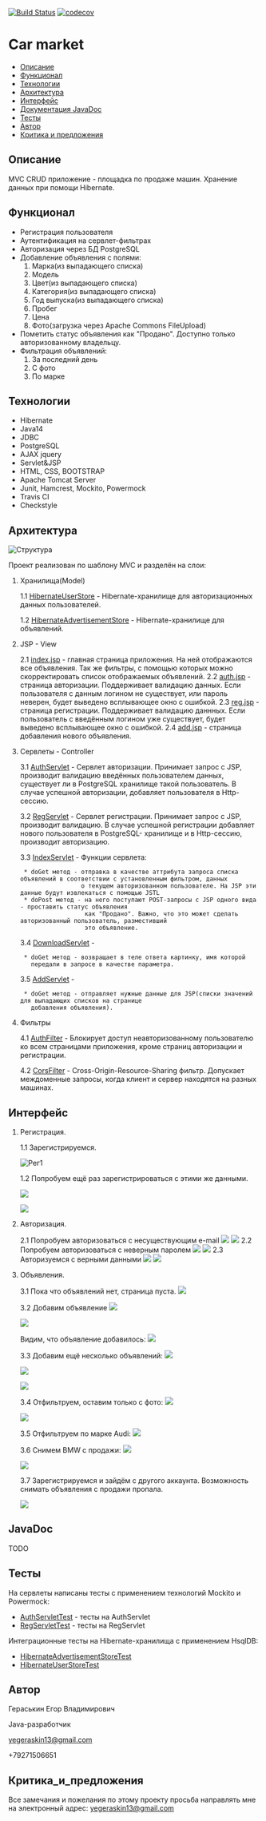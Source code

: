 [![Build Status](https://travis-ci.org/777Egor777/car_market.svg?branch=master)](https://travis-ci.org/777Egor777/car_market)
[![codecov](https://codecov.io/gh/777Egor777/car_market/branch/master/graph/badge.svg?token=FQEI39TXLA)](https://codecov.io/gh/777Egor777/car_market)

# Car market

* [Описание](#описание)
* [Функционал](#функционал)
* [Технологии](#технологии)
* [Архитектура](#архитектура)
* [Интерфейс](#интерфейс)
* [Документация JavaDoc](#javadoc)
* [Тесты](#тесты)
* [Автор](#автор)
* [Критика и предложения](#критика_и_предложения)

## Описание
MVC CRUD приложение - площадка по продаже машин.
Хранение данных при помощи Hibernate.

## Функционал
* Регистрация пользователя
* Аутентификация на сервлет-фильтрах
* Авторизация через БД PostgreSQL
* Добавление объявления с полями:
    1. Марка(из выпадающего списка)
    2. Модель
    3. Цвет(из выпадающего списка)
    4. Категория(из выпадающего списка)
    5. Год выпуска(из выпадающего списка)
    6. Пробег
    7. Цена
    8. Фото(загрузка через Apache Commons FileUpload)
* Пометить статус объявления как "Продано". Доступно только авторизованному владельцу.
* Фильтрация объявлений:
    1. За последний день
    2. С фото
    3. По марке

## Технологии
* Hibernate
* Java14
* JDBC
* PostgreSQL
* AJAX jquery
* Servlet&JSP
* HTML, CSS, BOOTSTRAP
* Apache Tomcat Server
* Junit, Hamcrest, Mockito, Powermock
* Travis CI
* Checkstyle

## Архитектура

![Структура](screenshots/arch.png)

Проект реализован по шаблону MVC и разделён на слои:

1. Хранилища(Model)

    1.1 [HibernateUserStore](src/main/java/ru/job4j/carmarket/store/HibernateUserStore.java) - 
    Hibernate-хранилище для авторизационных данных пользователей.
    
    1.2 [HibernateAdvertisementStore](src/main/java/ru/job4j/carmarket/store/HibernateAdvertisementStore.java) - 
    Hibernate-хранилище для объявлений.
    
2. JSP - View
    
    2.1 [index.jsp](src/main/webapp/index.jsp) - главная страница приложения.
    На ней отображаются все объявления. Так же фильтры, с помощью которых можно
    скорректировать список отображаемых объявлений.
    2.2 [auth.jsp](src/main/webapp/auth.jsp) - страница авторизации. Поддерживает валидацию данных.
    Если пользователя с данным логином не существует, или пароль неверен, 
    будет выведено всплывающее окно с ошибкой.
    2.3 [reg.jsp](src/main/webapp/reg.jsp) - страница регистрации. Поддерживает валидацию даннных.
    Если пользователь с введённым логином уже существует, будет выведено всплывающее окно
    с ошибкой.
    2.4 [add.jsp](src/main/webapp/add.jsp) - страница добавления нового объявления.
    
3. Сервлеты - Controller
    
    3.1 [AuthServlet](src/main/java/ru/job4j/carmarket/servlet/AuthServlet.java) - 
    Сервлет авторизации. Принимает запрос с JSP, производит валидацию введённых
    пользователем данных, существует ли в PostgreSQL хранилище такой пользователь. В случае успешной авторизации, добавляет
    пользователя в Http-сессию.   
    
    3.2 [RegServlet](src/main/java/ru/job4j/carmarket/servlet/RegServlet.java) - 
    Сервлет регистрации. Принимает запрос с JSP, производит валидацию. В случае успешной
    регистрации добавляет нового пользователя в PostgreSQL- хранилище и в Http-сессию, производит
    авторизацию.   
    
    3.3 [IndexServlet](src/main/java/ru/job4j/carmarket/servlet/IndexServlet.java) - 
    Функции сервлета:
        
        * doGet метод - отправка в качестве аттрибута запроса списка объявлений в соответствии с установленным фильтром, данных
                        о текущем авторизованном пользователе. На JSP эти данные будут извлекаться с помощью JSTL
        * doPost метод - на него поступают POST-запросы с JSP одного вида - проставить статус объявления
                         как "Продано". Важно, что это может сделать авторизованный пользователь, разместивший
                         это объявление.
    
    3.4 [DownloadServlet](src/main/java/ru/job4j/carmarket/servlet/DownloadServlet.java) - 
        
        * doGet метод - возвращает в теле ответа картинку, имя которой
          передали в запросе в качестве параметра.
    
    3.5 [AddServlet](src/main/java/ru/job4j/carmarket/servlet/AddServlet.java) - 
        
        * doGet метод - отправляет нужные данные для JSP(списки значений для выпадающих списков на странице
          добавления объявления).
    
4. Фильтры
    
    4.1 [AuthFilter](src/main/java/ru/job4j/carmarket/filter/AuthFilter.java) - 
    Блокирует доступ неавторизованному пользователю ко всем страницами приложения,
    кроме страниц авторизации и регистрации.
    
    4.2 [CorsFilter](src/main/java/ru/job4j/carmarket/filter/CorsFilter.java) - 
    Cross-Origin-Resource-Sharing фильтр. Допускает междоменные запросы, когда
    клиент и сервер находятся на разных машинах.
     
## Интерфейс
1. Регистрация.

    1.1 Зарегистрируемся.
    
    ![Рег1](screenshots/reg1.png)
    
    1.2 Попробуем ещё раз зарегистрироваться с этими же данными.
    
    ![](screenshots/reg2.png) 
    
    ![](screenshots/reg3.png)

2. Авторизация.

    2.1 Попробуем авторизоваться с несуществующим e-mail
    ![](screenshots/auth1.png)
    ![](screenshots/auth2.png)
    2.2 Попробуем авторизоваться с неверным паролем
    ![](screenshots/auth3.png)
    ![](screenshots/auth4.png)
    2.3 Авторизуемся с верными данными
    ![](screenshots/auth5.png)
    ![](screenshots/auth6.png)

3. Объявления.
    
    3.1 Пока что объявлений нет, страница пуста.
    ![](screenshots/add1.png)
    
    3.2 Добавим объявление
    ![](screenshots/add2.png)
   
    ![](screenshots/add3.png)
    
    Видим, что объявление добавилось:
    ![](screenshots/add4.png)
    
    3.3 Добавим ещё несколько объявлений:
    ![](screenshots/add5.png)
    
    ![](screenshots/add6.png)
    
    ![](screenshots/add7.png)
    
    3.4 Отфильтруем, оставим только с фото:
    ![](screenshots/add8.png)
    
    ![](screenshots/add9.png)
    
    3.5 Отфильтруем по марке Audi:
    ![](screenshots/add10.png)
    
    3.6 Снимем BMW с продажи:
    ![](screenshots/add11.png)
    
    ![](screenshots/add12.png)
    
    3.7 Зарегистрируемся и зайдём с другого аккаунта.
        Возможность снимать объявления с продажи пропала.
        
    ![](screenshots/add13.png)    
    
    
## JavaDoc
TODO

## Тесты
На сервлеты написаны тесты с 
применением технологий Mockito и Powermock:
* [AuthServletTest](src/test/java/ru/job4j/carmarket/servlet/AuthServletTest.java) - 
тесты на AuthServlet
* [RegServletTest](src/test/java/ru/job4j/carmarket/servlet/RegServletTest.java) - 
тесты на RegServlet

Интеграционные тесты на Hibernate-хранилища с применением HsqlDB: 
* [HibernateAdvertisementStoreTest](src/test/java/ru/job4j/carmarket/store/HibernateAdvertisementStoreTest.java)
* [HibernateUserStoreTest](src/test/java/ru/job4j/carmarket/store/HibernateUserStoreTest.java)


## Автор

Гераськин Егор Владимирович

Java-разработчик

yegeraskin13@gmail.com

+79271506651

## Критика_и_предложения
Все замечания и пожелания по этому проекту просьба направлять мне 
на электронный адрес: yegeraskin13@gmail.com